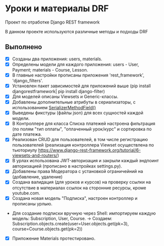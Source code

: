 # Уроки и материалы DRF
Проект по отработке Django REST framework

В данном проекте используются различные методы и подходы DRF


## Выполнено
- [x] Созданы два приложения: users, materials.
- [x] Определены модели для каждого приложения: users - User, Payment; materials - Course, Lesson.
- [x] В главные настройки прописаны приложения 'rest_framework', 'django_filters'.
- [x] Установлен пакет зависимостей для приложений выше (pip install djangorestframework| pip install django-filter)
- [x] Для моделей описаны Viewsets и Generic-классы.
- [x] Добавлены дополнительные атрибуты в сериализаторы, с использованием [SerializerMethodField()](https://nodejs.org/)
- [x] Выведены фикстуры (файлы json) для всех сущностей каждой модели.
- [x] В Контроллере для класса Списка платежей настроена фильтрация (по полям "тип оплаты", "оплаченный урок/курс"
и сортировка по дате платежа.
- [x] Реализован CRUD для пользователей, в том числе регистрацию пользователей 
(реализация контроллера Viewset осуществлена по тьюториулу https://www.django-rest-framework.org/tutorial/6-viewsets-and-routers/)
- [x] В урлах использована JWT-авторизация и закрыли каждый эндпоинт авторизацией (прописано в настройках settings.py).
- [x] Добавлены права Модератора с установкой ограничейний на (добавление, удаление)
- [x] Создана валидация (для уроков и курсов) на проверку ссылки на отсутствие в материалах ссылок на сторонние ресурсы, кроме youtube.com.
- [x] Создана новая модель "Подписка", настроен контроллер и прописаны урлыю.
- Для создание подписки вручную через Shell: импортируем каждую модель: Subscription, User, Course. -> Создаем: Subscription.objects.create(user=User.objects.get(pk=3), course=Course.objects.get(pk=2))
- [x] Приложение Materials протестировано. 
 

